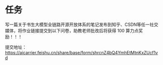 # 任务

写一篇关于书生大模型全链路开源开放体系的笔记发布到知乎、CSDN等任一社交媒体，将作业链接提交到以下问卷，助教老师批改后将获得 100 算力点奖励！！！  

提交地址：https://aicarrier.feishu.cn/share/base/form/shrcnZ4bQ4YmhEtMtnKxZUcf1vd
